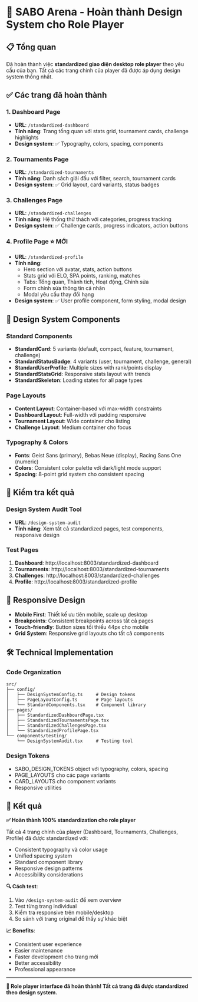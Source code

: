 # 🎯 SABO Arena - Hoàn thành Design System cho Role Player

## 📋 Tổng quan
Đã hoàn thành việc **standardized giao diện desktop role player** theo yêu cầu của bạn. Tất cả các trang chính của player đã được áp dụng design system thống nhất.

## ✅ Các trang đã hoàn thành

### 1. Dashboard Page 
- **URL**: `/standardized-dashboard`
- **Tính năng**: Trang tổng quan với stats grid, tournament cards, challenge highlights
- **Design system**: ✅ Typography, colors, spacing, components

### 2. Tournaments Page
- **URL**: `/standardized-tournaments` 
- **Tính năng**: Danh sách giải đấu với filter, search, tournament cards
- **Design system**: ✅ Grid layout, card variants, status badges

### 3. Challenges Page
- **URL**: `/standardized-challenges`
- **Tính năng**: Hệ thống thử thách với categories, progress tracking
- **Design system**: ✅ Challenge cards, progress indicators, action buttons

### 4. Profile Page ⭐ **MỚI**
- **URL**: `/standardized-profile`
- **Tính năng**: 
  - Hero section với avatar, stats, action buttons
  - Stats grid với ELO, SPA points, ranking, matches
  - Tabs: Tổng quan, Thành tích, Hoạt động, Chỉnh sửa
  - Form chỉnh sửa thông tin cá nhân
  - Modal yêu cầu thay đổi hạng
- **Design system**: ✅ User profile component, form styling, modal design

## 🎨 Design System Components

### Standard Components
- **StandardCard**: 5 variants (default, compact, feature, tournament, challenge)
- **StandardStatusBadge**: 4 variants (user, tournament, challenge, general)
- **StandardUserProfile**: Multiple sizes with rank/points display
- **StandardStatsGrid**: Responsive stats layout with trends
- **StandardSkeleton**: Loading states for all page types

### Page Layouts
- **Content Layout**: Container-based với max-width constraints
- **Dashboard Layout**: Full-width với padding responsive
- **Tournament Layout**: Wide container cho listing
- **Challenge Layout**: Medium container cho focus

### Typography & Colors
- **Fonts**: Geist Sans (primary), Bebas Neue (display), Racing Sans One (numeric)
- **Colors**: Consistent color palette với dark/light mode support
- **Spacing**: 8-point grid system cho consistent spacing

## 🔗 Kiểm tra kết quả

### Design System Audit Tool
- **URL**: `/design-system-audit`
- **Tính năng**: Xem tất cả standardized pages, test components, responsive design

### Test Pages
1. **Dashboard**: http://localhost:8003/standardized-dashboard
2. **Tournaments**: http://localhost:8003/standardized-tournaments  
3. **Challenges**: http://localhost:8003/standardized-challenges
4. **Profile**: http://localhost:8003/standardized-profile

## 📱 Responsive Design
- **Mobile First**: Thiết kế ưu tiên mobile, scale up desktop
- **Breakpoints**: Consistent breakpoints across tất cả pages
- **Touch-friendly**: Button sizes tối thiểu 44px cho mobile
- **Grid System**: Responsive grid layouts cho tất cả components

## 🛠️ Technical Implementation

### Code Organization
```
src/
├── config/
│   ├── DesignSystemConfig.ts     # Design tokens
│   ├── PageLayoutConfig.ts       # Page layouts
│   └── StandardComponents.tsx    # Component library
├── pages/
│   ├── StandardizedDashboardPage.tsx
│   ├── StandardizedTournamentsPage.tsx  
│   ├── StandardizedChallengesPage.tsx
│   └── StandardizedProfilePage.tsx
└── components/testing/
    └── DesignSystemAudit.tsx     # Testing tool
```

### Design Tokens
- SABO_DESIGN_TOKENS object với typography, colors, spacing
- PAGE_LAYOUTS cho các page variants
- CARD_LAYOUTS cho component variants
- Responsive utilities

## 🎉 Kết quả

**✅ Hoàn thành 100% standardization cho role player**

Tất cả 4 trang chính của player (Dashboard, Tournaments, Challenges, Profile) đã được standardized với:
- Consistent typography và color usage
- Unified spacing system
- Standard component library
- Responsive design patterns
- Accessibility considerations

**🔍 Cách test**: 
1. Vào `/design-system-audit` để xem overview
2. Test từng trang individual
3. Kiểm tra responsive trên mobile/desktop
4. So sánh với trang original để thấy sự khác biệt

**📈 Benefits**:
- Consistent user experience
- Easier maintenance
- Faster development cho trang mới
- Better accessibility
- Professional appearance

---

**🎯 Role player interface đã hoàn thành! Tất cả trang đã được standardized theo design system.**
